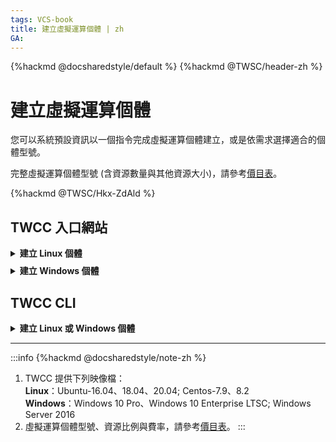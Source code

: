```yaml
---
tags: VCS-book
title: 建立虛擬運算個體 | zh
GA: 
---
```


{%hackmd @docsharedstyle/default %}
{%hackmd @TWSC/header-zh %}

# 建立虛擬運算個體

您可以系統預設資訊以一個指令完成虛擬運算個體建立，或是依需求選擇適合的個體型號。

完整虛擬運算個體型號 (含資源數量與其他資源大小)，請參考[價目表](https://www.twcc.ai/doc?page=price#%E8%99%9B%E6%93%AC%E9%81%8B%E7%AE%97%E6%9C%8D%E5%8B%99-Virtual-Compute-Service-VCS-%E2%80%BB-%E5%8D%B3%E5%B0%87%E7%99%BC%E5%94%AE%EF%BC%8C%E8%AB%8B%E6%B4%BD%E5%AE%A2%E6%9C%8D%E4%BA%BA%E5%93%A1%E4%BA%86%E8%A7%A3%E6%9B%B4%E5%A4%9A%E3%80%82)。

{%hackmd @TWSC/Hkx-ZdAld %}


## TWCC 入口網站

<!-- 1 start -->

<details class="docspoiler">

<summary><b>建立 Linux 個體</b></summary>

<br>

{%hackmd @TWSC/vcs-chunk-create-instance-zh %}

- 接著點擊「**下一步：鑰匙對>**」

* 鑰匙對是登入 Linux 虛擬運算個體的憑證，透過鑰匙對才能連線使用虛擬運算個體功能。可選取已建立的鑰匙對，若第一次使用請按「**＋建立鑰匙對**」。

![](https://cos.twcc.ai/SYS-MANUAL/uploads/upload_b07e58c36056e7bf120a6e35a70bc70c.png)


* 輸入鑰匙對的名稱後點擊確認。

:::info
{%hackmd @docsharedstyle/note-zh %}
公開金鑰為非必填資訊，目的是方便在使用不同的雲端服務時，可以使用同一把金鑰。因此，使用者可以將他們在其他雲端系統內的公開金鑰填入此處，之後就可以使用此金鑰存取本系統。
:::

![](https://cos.twcc.ai/SYS-MANUAL/uploads/upload_57a261c1f9903c2753530ce5e16bfa85.png)


* 鑰匙對建立後，請務必立即按「**下載**」並妥善保存此鑰匙對，若沒有此鑰匙對，將無法連線該虛擬運算個體，下載後即可關閉此對話視窗，接著點擊「**下一步：檢閱 + 建立>**」

![](https://cos.twcc.ai/SYS-MANUAL/uploads/upload_4d64cb97650700d44ec73f9bc5c5ba46.png)


:::danger
<i class="fa fa-exclamation-triangle" aria-hidden="true"></i> **重要**：TWCC 不負責紀錄及管理您的鑰匙對，請務必下載並妥善保存此鑰匙對 `pem` 檔案，若沒有此鑰匙對，您將無法連線虛擬運算個體。
:::

* 檢視整個虛擬運算個體的設定和預估使用額度，按下「**建立**」即完成，幾分鐘後等個體狀態變成 **`Ready`** 後即可開始連線使用。

![](https://cos.twcc.ai/SYS-MANUAL/uploads/upload_0cf0278e435ce3fbaa96a8631e3f3ec7.png)

</details>

<!-- Space -->

<div style="height:8px"></div>

<!-- 2. start -->

<details class="docspoiler">

<summary><b>建立 Windows 個體</b></summary>

<br>

{%hackmd @TWSC/vcs-chunk-create-instance-zh %}


- 建立 Windows 登入密碼。接著點擊「**下一步：檢閱 + 建立>**」


![](https://cos.twcc.ai/SYS-MANUAL/uploads/upload_5f16ac8f01c7141e7f5fd22120e120c2.png)


:::danger
<i class="fa fa-exclamation-triangle fa-20" aria-hidden="true"></i> **重要：** 
1. 為保護您的虛擬運算個體安全，密碼設定建議至少包含 **17 個字元**。
2. 此密碼為私人使用，TWCC 將不負責紀錄及管理。請務必妥善保存，若沒有密碼，將無法連線虛擬運算個體。



* 檢視整個虛擬運算個體的設定和預估使用額度，按下「**建立**」即完成，幾分鐘後 等個體狀態變成 **`Ready`** 後即可開始連線使用。

![](https://cos.twcc.ai/SYS-MANUAL/uploads/upload_f062b7368287f59d3a7ffc77cb4140c2.png)

</details>

## TWCC CLI

<!-- 1 start -->

<details class="docspoiler">

<summary><b>建立 Linux 或 Windows 個體</b></summary>

<br>

### 指令

```bash
$ twccli mk ccs [-n] #容器名稱
                [-itype] #映像檔類型
                [-img] #映像檔版本
                [-gpu] #GPU 數量
```
:::info
{%hackmd @TWSC/cli-optional-note-zh %}
若不帶任何參數則以預設資訊建立容器：

| 映像檔類型、映像檔 | 容器名稱 |硬體設定|
| -------- | -------- | -------- |
| TensorFlow (latest environment)    | twcc-cli     | 1 GPU + 04 cores + 090GB memory |


</div>

### 範例

- 建立名稱為 **`cusccs`**、映像檔類型 **`Caffe2`**，映像檔規格為 **`caffe2-18.08-py3-v1:latest`**、GPU 數量 **`2`** 的容器。

```bash
$ twccli mk ccs -itype "Caffe2" -img "caffe2-18.08-py3-v1:latest" -gpu 2 -n cusccs
```

:::danger
{%hackmd @docsharedstyle/important-zh %}

- 容器名稱命名字元條件：需為**小寫字母或數字**，**首字元需為小寫字母**，**長度 6-16 個字元**。
-  若設定不符合以上條件，將出現以下錯誤訊息：
![](https://cos.twcc.ai/SYS-MANUAL/uploads/upload_095834bd7ee5d99d3a70596a7c462629.png)


<!-- :::spoiler 操作範例截圖(點我)
![](https://cos.twcc.ai/SYS-MANUAL/uploads/upload_753112dc54b2646270806ad6385277ba.png)

::: -->

</details>

---

:::info
{%hackmd @docsharedstyle/note-zh %}
1. TWCC 提供下列映像檔：<br><b>Linux</b>：Ubuntu-16.04、18.04、20.04; Centos-7.9、8.2<br><b>Windows</b>：Windows 10 Pro、Windows 10 Enterprise LTSC; Windows Server 2016<li>虛擬運算個體型號、資源比例與費率，請參考[<ins>價目表</ins>](https://www.twcc.ai/doc?page=price#%E8%99%9B%E6%93%AC%E9%81%8B%E7%AE%97%E6%9C%8D%E5%8B%99-Virtual-Compute-Service-VCS-%E2%80%BB-%E5%8D%B3%E5%B0%87%E7%99%BC%E5%94%AE%EF%BC%8C%E8%AB%8B%E6%B4%BD%E5%AE%A2%E6%9C%8D%E4%BA%BA%E5%93%A1%E4%BA%86%E8%A7%A3%E6%9B%B4%E5%A4%9A%E3%80%82)。
:::